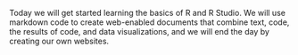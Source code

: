 Today we will get started learning the basics of R and R Studio. We will use markdown code to create web-enabled documents that combine text, code, the results of code, and data visualizations, and we will end the day by creating our own websites.
